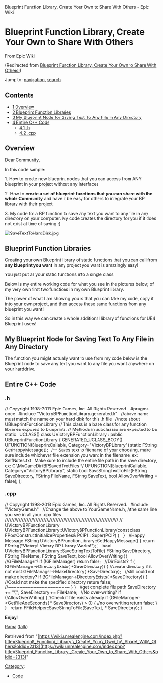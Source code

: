 Blueprint Function Library, Create Your Own to Share With Others - Epic Wiki               

Blueprint Function Library, Create Your Own to Share With Others
================================================================

From Epic Wiki

(Redirected from [Blueprint Function Library, Create Your Own to Share With Others!](/index.php?title=Blueprint_Function_Library,_Create_Your_Own_to_Share_With_Others!&redirect=no "Blueprint Function Library, Create Your Own to Share With Others!"))

Jump to: [navigation](#mw-navigation), [search](#p-search)

Contents
--------

*   [1 Overview](#Overview)
*   [2 Blueprint Function Libraries](#Blueprint_Function_Libraries)
*   [3 My Blueprint Node for Saving Text To Any File in Any Directory](#My_Blueprint_Node_for_Saving_Text_To_Any_File_in_Any_Directory)
*   [4 Entire C++ Code](#Entire_C.2B.2B_Code)
    *   [4.1 .h](#.h)
    *   [4.2 .cpp](#.cpp)

Overview
--------

Dear Community,

In this code sample:

1\. How to create new blueprint nodes that you can access from ANY blueprint in your project without any interfaces

2\. How to **create a set of blueprint functions that you can share with the whole Community** and have it be easy for others to integrate your BP library with their project

3\. My code for a BP function to save any text you want to any file in any directory on your computer. My code creates the directory for you if it does not exist at time of saving :)

[![SaveTextToHardDisk.jpg](https://d26ilriwvtzlb.cloudfront.net/e/e0/SaveTextToHardDisk.jpg)](/File:SaveTextToHardDisk.jpg)

Blueprint Function Libraries
----------------------------

Creating your own Blueprint library of static functions that you can call from **any blueprint you want** in any project you want is amazingly easy!

You just put all your static functions into a single class!

Below is my entire working code for what you see in the pictures below, of my very own first two functions in my own Blueprint library.

The power of what I am showing you is that you can take my code, copy it into your own project, and then access these same functions from any blueprint you want!

So in this way we can create a whole additional library of functions for UE4 Blueprint users!

My Blueprint Node for Saving Text To Any File in Any Directory
--------------------------------------------------------------

The function you might actually want to use from my code below is the Blueprint node to save any text you want to any file you want anywhere on your harddrive.

Entire C++ Code
---------------

### .h

// Copyright 1998-2013 Epic Games, Inc. All Rights Reserved.
 
#pragma once
 
#include "VictoryBPFunctionLibrary.generated.h"
 
//above name must match the name on your hard disk for this .h file
 
//note about UBlueprintFunctionLibrary
// This class is a base class for any function libraries exposed to blueprints.
// Methods in subclasses are expected to be static
 
UCLASS()
class UVictoryBPFunctionLibrary : public UBlueprintFunctionLibrary
{
	GENERATED\_UCLASS\_BODY()
 
	UFUNCTION(BlueprintCallable, Category\="VictoryBPLibrary")
	static FString GetHappyMessage();
 
	/\*\* Saves text to filename of your choosing, make sure include whichever file extension you want in the filename, ex: SelfNotes.txt . Make sure to include the entire file path in the save directory, ex: C:\\MyGameDir\\BPSavedTextFiles \*/
	UFUNCTION(BlueprintCallable, Category\="VictoryBPLibrary")
	static bool SaveStringTextToFile(FString SaveDirectory, FString FileName, FString SaveText, bool AllowOverWriting \= false);
};

### .cpp

// Copyright 1998-2013 Epic Games, Inc. All Rights Reserved.
 
#include "VictoryGame.h"
 
//Change the above to YourGameName.h, 
//the same line you see in all your .cpp files
 
//////////////////////////////////////////////////////////////////////////
// UVictoryBPFunctionLibrary
 
UVictoryBPFunctionLibrary::UVictoryBPFunctionLibrary(const class FPostConstructInitializeProperties& PCIP)
	: Super(PCIP)
{
 
}
 
//Happy Message
FString UVictoryBPFunctionLibrary::GetHappyMessage()
{
	return FString("Victory! Victory BP Library Works!");
}
 
bool UVictoryBPFunctionLibrary::SaveStringTextToFile(
	FString SaveDirectory, 
	FString FileName, 
	FString SaveText,
	bool AllowOverWriting
){
	//GFileManager?
	if (!GFileManager) return false;
 
	//Dir Exists?
	if ( !GFileManager\-\>DirectoryExists( \*SaveDirectory))
	{
		//create directory if it not exist
		GFileManager\-\>MakeDirectory( \*SaveDirectory);
 
		//still could not make directory?
		if (!GFileManager\-\>DirectoryExists( \*SaveDirectory))
		{
			//Could not make the specified directory
			return false;
			//~~~~~~~~~~~~~~~~~~~~~~
		}
	}
 
	//get complete file path
	SaveDirectory +\= "\\\\";
	SaveDirectory +\= FileName;
 
	//No over-writing?
	if (!AllowOverWriting)
	{
		//Check if file exists already
		if (GFileManager\-\>GetFileAgeSeconds( \* SaveDirectory) \> 0) 
		{
			//no overwriting
			return false;
		}
	}
 
	return FFileHelper::SaveStringToFile(SaveText, \* SaveDirectory);
}

  

**Enjoy!**

[Rama](/User:Rama "User:Rama") ([talk](/User_talk:Rama "User talk:Rama"))

Retrieved from "[https://wiki.unrealengine.com/index.php?title=Blueprint\_Function\_Library,\_Create\_Your\_Own\_to\_Share\_With\_Others&oldid=2313](https://wiki.unrealengine.com/index.php?title=Blueprint_Function_Library,_Create_Your_Own_to_Share_With_Others&oldid=2313)"

[Category](/Special:Categories "Special:Categories"):

*   [Code](/Category:Code "Category:Code")